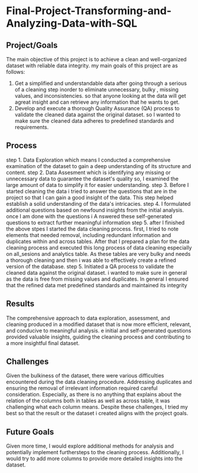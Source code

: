 # Final-Project-Transforming-and-Analyzing-Data-with-SQL

## Project/Goals
The main objective of this project is to achieve a clean and well-organized dataset with reliable data integrity. my main goals of this project are as follows:
1. Get a simplified and understandable data after going through a serious of a cleaning step inorder to eliminate unnecessary, bulky , missing values, and inconsistencies. so that anyone looking at the data will get agreat insight and can retrieve any information that he wants to get.
2. Develop and execute a thorough Quality Assurance (QA) process to validate the cleaned data against the original dataset. so I wanted to make sure the cleaned data adheres to predefined standards and requirements.

## Process
step 1. Data Exploration which means I conducted a comprehensive examination of the dataset to gain a deep understanding of its structure and content.
step 2. Data Assesment which is identifying any missing or unnecessary data to guarantee the dataset's quality so, I examined the large amount of data to simplify
it for easier understanding.
step 3. Before I started cleaning the data i tried to answer the questions that are in the project so that I can gain a good insight of the data. This step helped
establish a solid understanding of the data's intricacies.
step 4. I formulated additional questions based on newfound insights from the initial analysis. once I am done with the questions i A nswered these self-generated
questions to extract further meaningful information
step 5. after I finished the above stpes I started the data cleaning process. first, I tried to note elements that needed removal, including redundant information
and duplicates within and across tables.
After that I prepared a plan for the data cleaning process and executed this long process of data cleaning especially on all_sesions and analytics table. As these
tables are very bulky and needs a thorough cleaning and then i was able to effectively create a refined version of the database.
step 5. Initiated a QA process to validate the cleaned data against the original dataset. i wanted to make sure in general as the data is free from missing values 
and duplicates. In general I ensured that the refined data met predefined standards and maintained its integrity

## Results
The comprehensive approach to data exploration, assessment, and cleaning produced in a modified dataset that is now more efficient, relevant, and conducive to
meaningful analysis. e initial and self-generated questions provided valuable insights, guiding the cleaning process and contributing to a more insightful final
dataset.
## Challenges 
Given the bulkiness of the dataset, there were various difficulties encountered during the data cleaning procedure.
Addressing duplicates and ensuring the removal of irrelevant information required careful consideration. Especially, as there is no anything that explains about 
the relation of the columns both in tables as well as across table, it was challenging what each column means.
Despite these challenges, I tried my best so that the result or the dataset i created aligns with the project goals.


## Future Goals
Given more time, I would explore additional methods for analysis and potentially implement furthersteps to the cleaning process. Additionally, I would try to add more columns to provide more detailed insights into the dataset.
